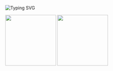 ![Typing SVG](https://readme-typing-svg.herokuapp.com?font=Fira+Code&size=22&duration=4000&pause=500&color=00FF00&center=true&vCenter=true&width=500&lines=Hello+World;I'm+Aryan;Welcome+to+my+profile)


<img src="https://user-images.githubusercontent.com/74038190/216656949-4d98aa51-a60a-4dd1-b531-1b5745e18002.gif" width="160" />          <img src="https://user-images.githubusercontent.com/74038190/216656952-f8beff5b-935b-4157-a199-5c504b36a810.gif" width = 160/>
<br><br>  
          

